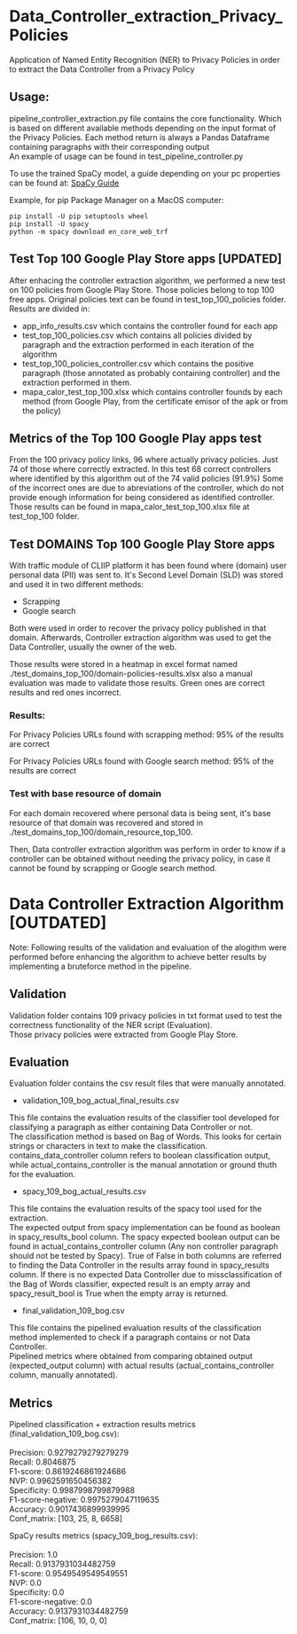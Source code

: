 # Data_Controller_extraction_Privacy_Policies
Application of Named Entity Recognition (NER) to Privacy Policies in order to extract the Data Controller from a Privacy Policy

## Usage:
pipeline_controller_extraction.py file contains the core functionality. Which is based on different available methods depending on the input format of the Privacy Policies. Each method return is always a Pandas Dataframe containing paragraphs with their corresponding output<br>
An example of usage can be found in test_pipeline_controller.py

To use the trained SpaCy model, a guide depending on your pc properties can be found at: [SpaCy Guide](https://spacy.io/usage)

Example, for pip Package Manager on a MacOS computer:

`pip install -U pip setuptools wheel`<br>
`pip install -U spacy`<br>
`python -m spacy download en_core_web_trf`<br>


## Test Top 100 Google Play Store apps [UPDATED]
After enhacing the controller extraction algorithm, we performed a new test on 100 policies from Google Play Store. Those policies belong to top 100 free apps.
Original policies text can be found in test_top_100_policies folder.
Results are divided in:
- app_info_results.csv which contains the controller found for each app
- test_top_100_policies.csv which contains all policies divided by paragraph and the extraction performed in each iteration of the algorithm
- test_top_100_policies_controller.csv which contains the positive paragraph (those annotated as probably containing controller) and the extraction performed in them.
- mapa_calor_test_top_100.xlsx which contains controller founds by each method (from Google Play, from the certificate emisor of the apk or from the policy)

## Metrics of the Top 100 Google Play apps test
From the 100 privacy policy links, 96 where actually privacy policies. Just 74 of those where correctly extracted.
In this test 68 correct controllers where identified by this algorithm out of the 74 valid policies (91.9%)
Some of the incorrect ones are due to abreviations of the controller, which do not provide enough information for being considered as identified controller.
Those results can be found in mapa_calor_test_top_100.xlsx file at test_top_100 folder.

## Test DOMAINS Top 100 Google Play Store apps
With traffic module of CLIIP platform it has been found where (domain) user personal data (PII) was sent to. It's Second Level Domain (SLD) was stored and used it in two different methods:

* Scrapping
* Google search

Both were used in order to recover the privacy policy published in that domain.
Afterwards, Controller extraction algorithm was used to get the Data Controller, usually the owner of the web.

Those results were stored in a heatmap in excel format named ./test_domains_top_100/domain-policies-results.xlsx also a manual evaluation was made to validate those results. Green ones are correct results and red ones incorrect.

### Results:
For Privacy Policies URLs found with scrapping method:
95% of the results are correct

For Privacy Policies URLs found with Google search method:
95% of the results are correct

### Test with base resource of domain
For each domain recovered where personal data is being sent, it's base resource of that domain was recovered and stored in ./test_domains_top_100/domain_resource_top_100.

Then, Data controller extraction algorithm was perform in order to know if a controller can be obtained without needing the privacy policy, in case it cannot be found by scrapping or Google search method.

# Data Controller Extraction Algorithm [OUTDATED]

Note: Following results of the validation and evaluation of the alogithm were performed before enhancing the algorithm to achieve better results by implementing a bruteforce method in the pipeline.

## Validation
Validation folder contains 109 privacy policies in txt format used to test the correctness functionality of the NER script (Evaluation). <br>
Those privacy policies were extracted from Google Play Store.

## Evaluation
Evaluation folder contains the csv result files that were manually annotated.<br>

- validation_109_bog_actual_final_results.csv<br>

This file contains the evaluation results of the classifier tool developed for classifying a paragraph as either containing Data Controller or not.<br>
The classification method is based on Bag of Words. This looks for certain strings or characters in text to make the classification.<br>
contains_data_controller column refers to boolean classification output, while actual_contains_controller is the manual annotation or ground thuth for the evaluation.

- spacy_109_bog_actual_results.csv<br>

This file contains the evaluation results of the spacy tool used for the extraction.<br>
The expected output from spacy implementation can be found as boolean in spacy_results_bool column. The spacy expected boolean output can be found in actual_contains_controller column (Any non controller paragraph should not be tested by Spacy). True of False in both columns are referred to finding the Data Controller in the results array found in spacy_results column.
If there is no expected Data Controller due to missclassification of the Bag of Words classifier, expected result is an empty array and spacy_result_bool is True when the empty array is returned.

- final_validation_109_bog.csv<br>

This file contains the pipelined evaluation results of the classification method implemented to check if a paragraph contains or not Data Controller.<br>
Pipelined metrics where obtained from comparing obtained output (expected_output column) with actual results (actual_contains_controller column, manually annotated).<br>

## Metrics
Pipelined classification + extraction results metrics (final_validation_109_bog.csv):<br>
<br>
Precision: 0.9279279279279279<br>
Recall: 0.8046875<br>
F1-score: 0.8619246861924686<br>
NVP: 0.9962591650456382<br>
Specificity: 0.9987998799879988<br>
F1-score-negative: 0.9975279047119635<br>
Accuracy: 0.9017436899939995<br>
Conf_matrix: [103, 25, 8, 6658]

SpaCy results metrics (spacy_109_bog_results.csv):<br>
<br>
Precision: 1.0<br>
Recall: 0.9137931034482759<br>
F1-score: 0.9549549549549551<br>
NVP: 0.0<br>
Specificity: 0.0<br>
F1-score-negative: 0.0<br>
Accuracy: 0.9137931034482759<br>
Conf_matrix: [106, 10, 0, 0]
